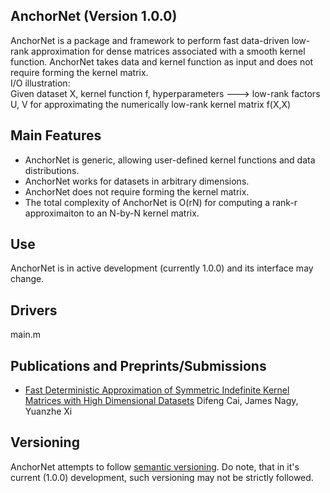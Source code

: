 ## AnchorNet (Version 1.0.0)
AnchorNet is a
package and framework to perform fast data-driven low-rank approximation for dense matrices associated with
a smooth kernel function. AnchorNet takes data and kernel function as input and does not require forming the kernel matrix.    
I/O illustration:    
Given dataset X, kernel function f, hyperparameters ---> low-rank factors U, V for approximating the numerically low-rank kernel matrix f(X,X)


## Main Features
* AnchorNet is generic, allowing user-defined kernel functions and data distributions. 
* AnchorNet works for datasets in arbitrary dimensions.
* AnchorNet does not require forming the kernel matrix.
* The total complexity of AnchorNet is O(rN) for computing a rank-r approximaiton to an N-by-N kernel matrix.

## Use
AnchorNet is in active development (currently 1.0.0) and its interface may change.

## Drivers
main.m

## Publications and Preprints/Submissions
 -  [Fast Deterministic Approximation of Symmetric Indefinite Kernel Matrices with High Dimensional Datasets](https://arxiv.org/abs/2102.05215) Difeng Cai, James Nagy, Yuanzhe Xi


## Versioning
AnchorNet attempts to follow [semantic versioning](https://www.semver.org). Do note, that in
it's current (1.0.0) development, such versioning may not be strictly
followed.
